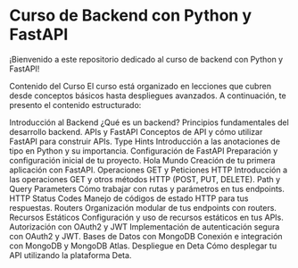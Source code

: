 # Curso de Backend con Python y FastAPI

¡Bienvenido a este repositorio dedicado al curso de backend con Python y FastAPI!

Contenido del Curso
El curso está organizado en lecciones que cubren desde conceptos básicos hasta despliegues avanzados. A continuación, te presento el contenido estructurado:

Introducción al Backend
¿Qué es un backend? Principios fundamentales del desarrollo backend.
APIs y FastAPI
Conceptos de API y cómo utilizar FastAPI para construir APIs.
Type Hints
Introducción a las anotaciones de tipo en Python y su importancia.
Configuración de FastAPI
Preparación y configuración inicial de tu proyecto.
Hola Mundo
Creación de tu primera aplicación con FastAPI.
Operaciones GET y Peticiones HTTP
Introducción a las operaciones GET y otros métodos HTTP (POST, PUT, DELETE).
Path y Query Parameters
Cómo trabajar con rutas y parámetros en tus endpoints.
HTTP Status Codes
Manejo de códigos de estado HTTP para tus respuestas.
Routers
Organización modular de tus endpoints con routers.
Recursos Estáticos
Configuración y uso de recursos estáticos en tus APIs.
Autorización con OAuth2 y JWT
Implementación de autenticación segura con OAuth2 y JWT.
Bases de Datos con MongoDB
Conexión e integración con MongoDB y MongoDB Atlas.
Despliegue en Deta
Cómo desplegar tu API utilizando la plataforma Deta.
